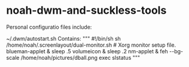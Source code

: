 # noah-dwm-and-suckless-tools

Personal configuratio files include:

~/.dwm/autostart.sh
Contains:
"""
#!/bin/sh
sh /home/noah/.screenlayout/dual-monitor.sh # Xorg monitor setup file.
blueman-applet &
sleep .5
volumeicon &
sleep .2
nm-applet &
feh --bg-scale /home/noah/pictures/dball.png
exec slstatus
"""